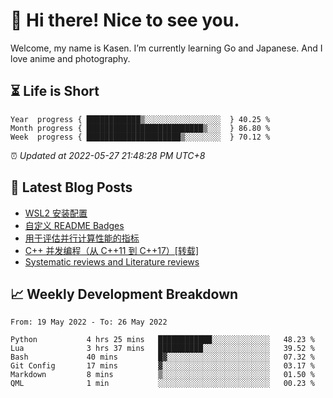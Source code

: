 <h1>👋 Hi there! Nice to see you.</h1>

Welcome, my name is Kasen. I’m currently learning Go and Japanese. And I love anime and photography.


## ⏳ Life is Short

<!-- Start of Time Progress Bar -->
``` text
Year  progress { ████████████▒░░░░░░░░░░░░░░░░░  } 40.25 %
Month progress { ██████████████████████████▒░░░  } 86.80 %
Week  progress { █████████████████████▒░░░░░░░░  } 70.12 %
```

⏰ *Updated at 2022-05-27 21:48:28 PM UTC+8*

<!-- End of Time Progress Bar -->

## 📝 Latest Blog Posts

<!-- BLOG-POST-LIST:START -->
- [WSL2 安装配置](https://blog.imkasen.com/wsl2-config.html)
- [自定义 README Badges](https://blog.imkasen.com/custom-readme-badges.html)
- [用于评估并行计算性能的指标](https://blog.imkasen.com/parallel-performance-metrics.html)
- [C++ 并发编程（从 C++11 到 C++17）[转载]](https://blog.imkasen.com/cpp-concurrency.html)
- [Systematic reviews and Literature reviews](https://blog.imkasen.com/slr-lr.html)
<!-- BLOG-POST-LIST:END -->

## 📈 Weekly Development Breakdown

<!--START_SECTION:waka-->

```text
From: 19 May 2022 - To: 26 May 2022

Python           4 hrs 25 mins   ████████████░░░░░░░░░░░░░   48.23 %
Lua              3 hrs 37 mins   ██████████░░░░░░░░░░░░░░░   39.52 %
Bash             40 mins         █▓░░░░░░░░░░░░░░░░░░░░░░░   07.32 %
Git Config       17 mins         ▓░░░░░░░░░░░░░░░░░░░░░░░░   03.17 %
Markdown         8 mins          ▒░░░░░░░░░░░░░░░░░░░░░░░░   01.50 %
QML              1 min           ░░░░░░░░░░░░░░░░░░░░░░░░░   00.23 %
```

<!--END_SECTION:waka-->
